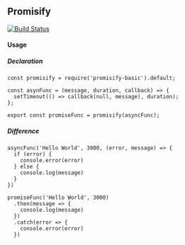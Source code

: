 ## Promisify

[![Build Status](https://travis-ci.org/tomas-paronai/promisify-basic.svg?branch=master)](https://travis-ci.org/tomas-paronai/promisify-basic)

#### Usage
##### Declaration
```
const promisify = require('promisify-basic').default;

const asynFunc = (message, duration, callback) => {
  setTimeout(() => callback(null, message), duration);
};

export const promiseFunc = promisify(asyncFunc);
```

##### Difference
```
asyncFunc('Hello World', 3000, (error, message) => {
  if (error) {
    console.error(error)
  } else {
    console.log(message)
  }
})

promiseFunc('Hello World', 3000)
  .then(message => {
    console.log(message)
  })
  .catch(error => {
    console.error(error)
  })
```
